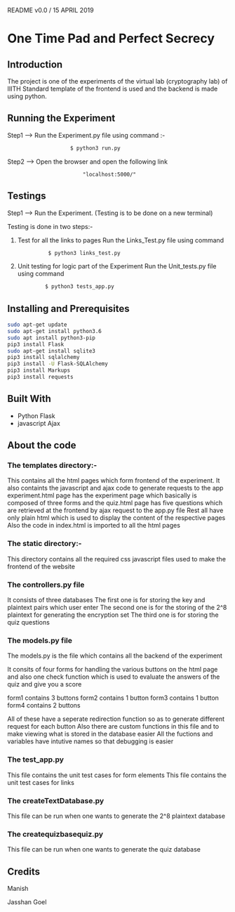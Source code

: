 README v0.0 / 15 APRIL 2019

# One Time Pad and Perfect Secrecy

## Introduction

The project is one of the experiments of the virtual lab (cryptography lab) of IIITH
Standard template of the frontend is used and the backend is made using python.

## Running the Experiment

Step1 --> Run the Experiment.py file using command :-
```python
					$ python3 run.py
```

Step2 --> Open the browser and open the following link
				
							"localhost:5000/"

## Testings

Step1 --> Run the Experiment.
(Testing is to be done on a new terminal) 

Testing is done in two steps:-
1) Test for all the links to pages
		Run the Links_Test.py file using command
```python
			 $ python3 links_test.py		
```

2) Unit testing for logic part of the Experiment
		Run the Unit_tests.py file using command
```python
			$ python3 tests_app.py				
```				

## Installing and Prerequisites

```bash
sudo apt-get update
sudo apt-get install python3.6
sudo apt install python3-pip
pip3 install Flask
sudo apt-get install sqlite3
pip3 install sqlalchemy
pip3 install -U Flask-SQLAlchemy
pip3 install Markups
pip3 install requests
```

## Built With

* Python Flask
* javascript Ajax


## About the code



### The templates directory:- 
This contains all the html pages which form frontend of the experiment. It also containts the javascript and ajax code to generate requests to the app
experiment.html page has the experiment page which basically is composed of three forms and the quiz.html page has five questions which are retrieved at the frontend by ajax request to the app.py file
Rest all have only plain html which is used to display the content of the respective pages
Also the code in index.html is imported to all the html pages 

### The static directory:-
This directory contains all the required css javascript files used to make the frontend of the website
### The controllers.py file

It consists of three databases
The first one is for storing the  key and plaintext pairs which user enter
The second one is for the storing of the 2^8 plaintext for generating the encryption set
The third one is for storing the quiz questions

### The models.py file
The models.py is the file which contains all the backend of the experiment

It consits of four forms for handling the various buttons on the html page and also one check function which is used to evaluate the answers of the quiz and give you a score

form1 contains 3 buttons
form2 contains 1 button
form3 contains 1 button
form4 contains 2 buttons

All of these have a seperate redirection function so as to generate different request for each button
Also there are custom functions in this file and to make viewing what is stored in the database easier
All the fuctions and variables have intutive names so that debugging is easier

### The test_app.py
This file contains the unit test cases for form elements
This file contains the unit test cases for links 

### The createTextDatabase.py
This file can be run when one wants to generate the 2^8 plaintext database
### The createquizbasequiz.py
This file can be run when one wants to generate the quiz database

## Credits

Manish

Jasshan Goel

